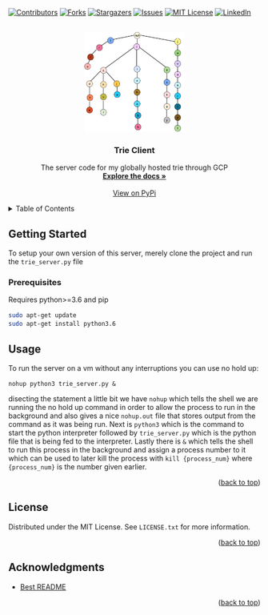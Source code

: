 <div id="top"></div>

[![Contributors][contributors-shield]][contributors-url]
[![Forks][forks-shield]][forks-url]
[![Stargazers][stars-shield]][stars-url]
[![Issues][issues-shield]][issues-url]
[![MIT License][license-shield]][license-url]
[![LinkedIn][linkedin-shield]][linkedin-url]



<!-- PROJECT LOGO -->
<br />
<div align="center">
  <a href="https://raw.githubusercontent.com/Nathaniel-github/TrieServer/main/imgs/trie.png">
    <img src="https://raw.githubusercontent.com/Nathaniel-github/TrieServer/main/imgs/trie.png" alt="Logo" width="200" height="200">
  </a>

<h3 align="center">Trie Client</h3>

  <p align="center">
    The server code for my globally hosted trie through GCP
    <br />
    <a href="https://trieclient.readthedocs.io/en/latest/index.html"><strong>Explore the docs »</strong></a>
    <br />
    <br />
    <a href="https://pypi.org/project/trie-nathaniel/">View on PyPi</a>
  </p>
</div>



<!-- TABLE OF CONTENTS -->
<details>
  <summary>Table of Contents</summary>
  <ol>
    <li>
      <a href="#getting-started">Getting Started</a>
      <ul>
        <li><a href="#prerequisites">Prerequisites</a></li>
      </ul>
    </li>
    <li><a href="#usage">Usage</a></li>
    <li><a href="#contributing">Contributing</a></li>
    <li><a href="#license">License</a></li>
  </ol>
</details>


<!-- GETTING STARTED -->
## Getting Started

To setup your own version of this server, merely clone the project and run the `trie_server.py` file

### Prerequisites

Requires python>=3.6 and pip
  ```sh
sudo apt-get update
sudo apt-get install python3.6
  ```



<!-- USAGE EXAMPLES -->
## Usage

To run the server on a vm without any interruptions you can use no hold up:
```
nohup python3 trie_server.py &
```
disecting the statement a little bit we have `nohup` which tells the shell we are running the no hold up command in order to allow the process to run in the background and also gives a nice `nohup.out` file that stores output from the command as it was being run. Next is `python3` which is the command to start the python interpreter followed by `trie_server.py` which is the python file that is being fed to the interpreter. Lastly there is `&` which tells the shell to run this process in the background and assign a process number to it which can be used to later kill the process with `kill {process_num}` where `{process_num}` is the number given earlier.

<p align="right">(<a href="#top">back to top</a>)</p>



<!-- LICENSE -->
## License

Distributed under the MIT License. See `LICENSE.txt` for more information.

<p align="right">(<a href="#top">back to top</a>)</p>


<!-- ACKNOWLEDGMENTS -->
## Acknowledgments

* [Best README](https://github.com/othneildrew/Best-README-Template)

<p align="right">(<a href="#top">back to top</a>)</p>


<!-- MARKDOWN LINKS & IMAGES -->
<!-- https://www.markdownguide.org/basic-syntax/#reference-style-links -->
[contributors-shield]: https://img.shields.io/github/contributors/Nathaniel-github/TrieServer.svg?style=for-the-badge
[contributors-url]: https://github.com/Nathaniel-github/TrieServer/graphs/contributors
[forks-shield]: https://img.shields.io/github/forks/Nathaniel-github/TrieServer.svg?style=for-the-badge
[forks-url]: https://github.com/Nathaniel-github/TrieServer/network/members
[stars-shield]: https://img.shields.io/github/stars/Nathaniel-github/TrieServer.svg?style=for-the-badge
[stars-url]: https://github.com/Nathaniel-github/TrieServer/stargazers
[issues-shield]: https://img.shields.io/github/issues/Nathaniel-github/TrieServer.svg?style=for-the-badge
[issues-url]: https://github.com/Nathaniel-github/TrieServer/issues
[license-shield]: https://img.shields.io/github/license/Nathaniel-github/TrieServer.svg?style=for-the-badge
[license-url]: https://github.com/Nathaniel-github/TrieServer/blob/master/LICENSE.txt
[linkedin-shield]: https://img.shields.io/badge/-LinkedIn-black.svg?style=for-the-badge&logo=linkedin&colorB=555
[linkedin-url]: https://linkedin.com/in/nathaniel-thomas-profile